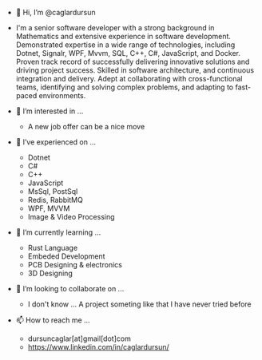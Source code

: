 - 👋 Hi, I’m @caglardursun

* I'm a senior software developer with a strong background in Mathematics and extensive experience in software development. Demonstrated expertise in a wide range of technologies, including Dotnet, Signalr, WPF, Mvvm, SQL, C++, C#, JavaScript, and Docker. Proven track record of successfully delivering innovative solutions and driving project success. Skilled in software architecture, and continuous integration and delivery. Adept at collaborating with cross-functional teams, identifying and solving complex problems, and adapting to fast-paced environments.

- 👀 I’m interested in ... 
  * A new job offer can be a nice move 
- 🌱 I’ve experienced on ...
  * Dotnet 
  * C# 
  * C++
  * JavaScript
  * MsSql, PostSql 
  * Redis, RabbitMQ
  * WPF, MVVM
  * Image & Video Processing        
- 🌱 I’m currently learning ...
  * Rust Language 
  * Embeded Development 
  * PCB Designing & electronics 
  * 3D Designing
- 💞️ I’m looking to collaborate on ...
  * I don't know ... A project someting like that I have never tried before 

- 📫 How to reach me ...      
  * dursuncaglar[at]gmail[dot]com 
  * https://www.linkedin.com/in/caglardursun/
      

